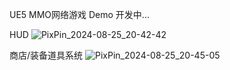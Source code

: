 UE5 MMO网络游戏 Demo
开发中...

HUD
![PixPin_2024-08-25_20-42-42](https://github.com/user-attachments/assets/15b39769-0e17-43c4-ad93-6e7f922d6573)

商店/装备道具系统
![PixPin_2024-08-25_20-45-05](https://github.com/user-attachments/assets/df935945-65bb-4407-9c0c-b68be51bd977)

